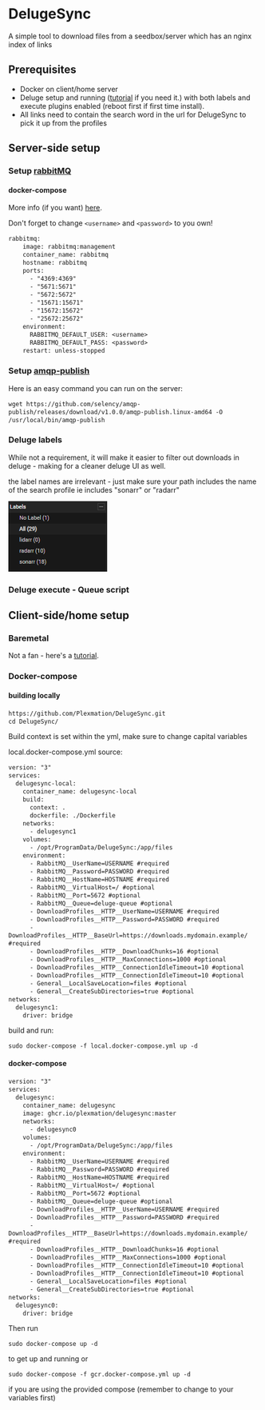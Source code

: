 # DelugeSync

A simple tool to download files from a seedbox/server which has an nginx index of links

## Prerequisites

* Docker on client/home server
* Deluge setup and running ([tutorial](https://www.linuxbabe.com/bittorrent/install-deluge-bittorrent-client-ubuntu-18-04) if you need it.) with both labels and execute plugins enabled (reboot first if first time install).
* All links need to contain the search word in the url for DelugeSync to pick it up from the profiles

## Server-side setup

### Setup [rabbitMQ](https://rabbitmq.com/)

#### docker-compose
More info (if you want) [here](https://hub.docker.com/_/rabbitmq).

Don't forget to change `<username>` and `<password>` to you own!
```SHELL
rabbitmq:
    image: rabbitmq:management
    container_name: rabbitmq
    hostname: rabbitmq
    ports:
      - "4369:4369"
      - "5671:5671"
      - "5672:5672"
      - "15671:15671"
      - "15672:15672"
      - "25672:25672"
    environment:
      RABBITMQ_DEFAULT_USER: <username>
      RABBITMQ_DEFAULT_PASS: <password>
    restart: unless-stopped
```

### Setup [amqp-publish](https://github.com/selency/amqp-publish)

Here is an easy command you can run on the server:
```SHELL
wget https://github.com/selency/amqp-publish/releases/download/v1.0.0/amqp-publish.linux-amd64 -O /usr/local/bin/amqp-publish
```

### Deluge labels

While not a requirement, it will make it easier to filter out downloads in deluge - making for a cleaner deluge UI as well.

the label names are irrelevant - just make sure your path includes the name of the search profile ie includes "sonarr" or "radarr"

![alt text](https://github.com/Plexmation/DelugeSync/blob/16c73f2fc14d6e5b653bc7cdafd28cb026f23976/images/deluge-labels.png "Deluge Screenshot")
### Deluge execute - Queue script

## Client-side/home setup

### Baremetal

Not a fan - here's a [tutorial](https://swimburger.net/blog/dotnet/how-to-run-a-dotnet-core-console-app-as-a-service-using-systemd-on-linux).

### Docker-compose

#### building locally

```SHELL
https://github.com/Plexmation/DelugeSync.git
cd DelugeSync/
```

Build context is set within the yml, make sure to change capital variables

local.docker-compose.yml source:
```SHELL
version: "3"
services:
  delugesync-local:
    container_name: delugesync-local
    build:
      context: .
      dockerfile: ./Dockerfile
    networks:
      - delugesync1
    volumes:
      - /opt/ProgramData/DelugeSync:/app/files
    environment:
      - RabbitMQ__UserName=USERNAME #required
      - RabbitMQ__Password=PASSWORD #required
      - RabbitMQ__HostName=HOSTNAME #required
      - RabbitMQ__VirtualHost=/ #optional
      - RabbitMQ__Port=5672 #optional
      - RabbitMQ__Queue=deluge-queue #optional
      - DownloadProfiles__HTTP__UserName=USERNAME #required
      - DownloadProfiles__HTTP__Password=PASSWORD #required
      - DownloadProfiles__HTTP__BaseUrl=https://downloads.mydomain.example/ #required
      - DownloadProfiles__HTTP__DownloadChunks=16 #optional
      - DownloadProfiles__HTTP__MaxConnections=1000 #optional
      - DownloadProfiles__HTTP__ConnectionIdleTimeout=10 #optional
      - DownloadProfiles__HTTP__ConnectionIdleTimeout=10 #optional
      - General__LocalSaveLocation=files #optional
      - General__CreateSubDirectories=true #optional
networks:
  delugesync1:
    driver: bridge
```

build and run:
```SHELL
sudo docker-compose -f local.docker-compose.yml up -d
```

#### docker-compose

```SHELL
version: "3"
services:
  delugesync:
    container_name: delugesync
    image: ghcr.io/plexmation/delugesync:master
    networks:
      - delugesync0
    volumes:
      - /opt/ProgramData/DelugeSync:/app/files
    environment:
      - RabbitMQ__UserName=USERNAME #required
      - RabbitMQ__Password=PASSWORD #required
      - RabbitMQ__HostName=HOSTNAME #required
      - RabbitMQ__VirtualHost=/ #optional
      - RabbitMQ__Port=5672 #optional
      - RabbitMQ__Queue=deluge-queue #optional
      - DownloadProfiles__HTTP__UserName=USERNAME #required
      - DownloadProfiles__HTTP__Password=PASSWORD #required
      - DownloadProfiles__HTTP__BaseUrl=https://downloads.mydomain.example/ #required
      - DownloadProfiles__HTTP__DownloadChunks=16 #optional
      - DownloadProfiles__HTTP__MaxConnections=1000 #optional
      - DownloadProfiles__HTTP__ConnectionIdleTimeout=10 #optional
      - DownloadProfiles__HTTP__ConnectionIdleTimeout=10 #optional
      - General__LocalSaveLocation=files #optional
      - General__CreateSubDirectories=true #optional
networks:
  delugesync0:
    driver: bridge
```

Then run
```SHELL
sudo docker-compose up -d
```
to get up and running or
```SHELL
sudo docker-compose -f gcr.docker-compose.yml up -d
```
if you are using the provided compose (remember to change to your variables first)
